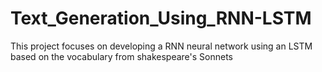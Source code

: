# Text_Generation_Using_RNN-LSTM
This project focuses on developing a RNN neural network using an LSTM based on the vocabulary from shakespeare's Sonnets
